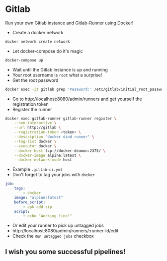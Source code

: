 # Gitlab
Run your own Gitlab instance and Gitlab-Runner using Docker!
* Create a docker network
```sh
docker network create network
```
* Let docker-compose do it's magic
```sh
docker-compose up
```
* Wait until the Gitlab instance is up and running
* Your root username is ```root``` what a surprise!
* Get the root password
```sh
docker exec -it gitlab grep 'Password:' /etc/gitlab/initial_root_password
```
* Go to http://localhost:8080/admin/runners and get yourself the registration token
* Register the runner
```sh
docker exec gitlab-runner gitlab-runner register \
    --non-interactive \
    --url http://gitlab \
    --registration-token <token> \
    --description "docker dind runner" \
    --tag-list docker \
    --executor docker \
    --docker-host tcp://docker-deamon:2375/ \
    --docker-image alpine:latest \
    --docker-network-mode host
```
* Example ```.gitlab-ci.yml```
* Don't forget to tag your jobs with `docker`
```yml
job:
    tags:
        - docker
    image: "alpine:latest"
    before_script:
        - apk add zip
    script:
        - echo "Working fine!"
```
* Or edit your runner to pick up untagged jobs
* http://localhost:8080/admin/runners/:runner-id/edit
* Check the ```Run untagged jobs``` checkbox

## I wish you some successful pipelines!
